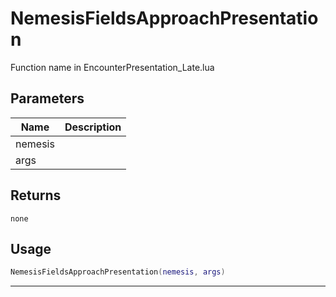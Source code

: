 # NemesisFieldsApproachPresentation

Function name in EncounterPresentation_Late.lua

## Parameters

| Name    | Description |
| ------- | ----------- |
| nemesis |             |
| args    |             |

## Returns

`none`

## Usage

```lua
NemesisFieldsApproachPresentation(nemesis, args)
```

---
